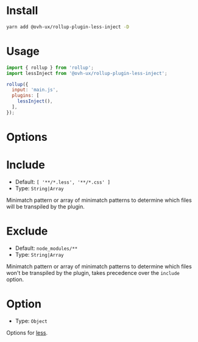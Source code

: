 # Install

```sh
yarn add @ovh-ux/rollup-plugin-less-inject -D
```

# Usage

```js
import { rollup } from 'rollup';
import lessInject from '@ovh-ux/rollup-plugin-less-inject';

rollup({
  input: 'main.js',
  plugins: [
    lessInject(),
  ],
});
```

# Options

# Include

+ Default: `[ '**/*.less', '**/*.css' ]`
+ Type: `String|Array`

Minimatch pattern or array of minimatch patterns to determine which files will be transpiled by the plugin.

# Exclude

+ Default: `node_modules/**`
+ Type: `String|Array`

Minimatch pattern or array of minimatch patterns to determine which files won't be transpiled by the plugin, takes precedence over the `include` option.

# Option

+ Type: `Object`

Options for [less](http://lesscss.org/usage/#programmatic-usage).
